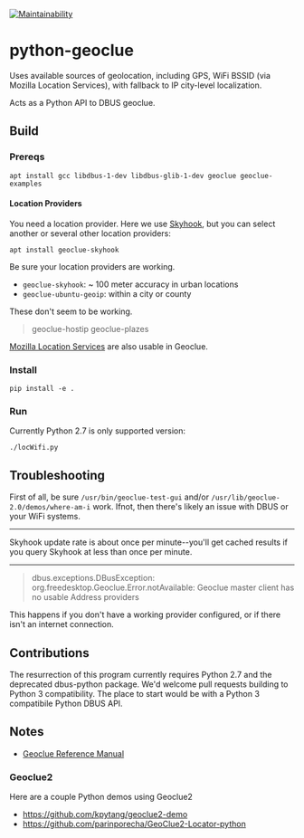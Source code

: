 [![Maintainability](https://api.codeclimate.com/v1/badges/8144d23658b88eb86d20/maintainability)](https://codeclimate.com/github/scivision/python-geoclue/maintainability)

# python-geoclue

Uses available sources of geolocation, including GPS, WiFi BSSID (via
Mozilla Location Services), with fallback to IP city-level localization.

Acts as a Python API to DBUS geoclue.


## Build

### Prereqs

    apt install gcc libdbus-1-dev libdbus-glib-1-dev geoclue geoclue-examples

#### Location Providers

You need a location provider. Here we use
[Skyhook](http://www.skyhookwireless.com/Coverage-Map), but you can
select another or several other location providers:

    apt install geoclue-skyhook

Be sure your location providers are working.

-   `geoclue-skyhook`: ~ 100 meter accuracy in urban locations
-   `geoclue-ubuntu-geoip`: within a city or county

These don't seem to be working.

> geoclue-hostip geoclue-plazes

[Mozilla Location Services](https://location.services.mozilla.com/map)
are also usable in Geoclue.

### Install

    pip install -e .

### Run

Currently Python 2.7 is only supported version:

    ./locWifi.py

## Troubleshooting

First of all, be sure `/usr/bin/geoclue-test-gui` and/or
`/usr/lib/geoclue-2.0/demos/where-am-i` work. Ifnot, then there's
likely an issue with DBUS or your WiFi systems.

---

Skyhook update rate is about once per minute--you'll get cached
results if you query Skyhook at less than once per minute.

---

> dbus.exceptions.DBusException:
org.freedesktop.Geoclue.Error.notAvailable: Geoclue master client has no
usable Address providers

This happens if you don't have a working provider configured, or if
there isn't an internet connection.

## Contributions

The resurrection of this program currently requires Python 2.7 and the
deprecated dbus-python package. We'd welcome pull requests building to
Python 3 compatibility. The place to start would be with a Python 3
compatibile Python DBUS API.

## Notes

-   [Geoclue Reference Manual](https://www.freedesktop.org/software/geoclue/docs/)

### Geoclue2

Here are a couple Python demos using Geoclue2

-   <https://github.com/kpytang/geoclue2-demo>
-   <https://github.com/parinporecha/GeoClue2-Locator-python>
